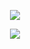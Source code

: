 

<p align="center"> <img src="https://i.imgur.com/Ahpayni.png" > </p> 

<div align="center">


<p align="center"> <img src="https://media1.tenor.com/m/DSdVSG9mXcMAAAAC/blue-period.gif" > </p> 

<div align="center">
